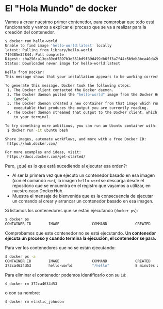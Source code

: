 # El "Hola Mundo" de docker

Vamos a crear nuestroo primer contenedor, para comprobar que todo está funcionando y vamos a explicar el proceso que se va a realizar para la creación del contenedor.  

```bash
$ docker run hello-world
Unable to find image 'hello-world:latest' locally
latest: Pulling from library/hello-world
719385e32844: Pull complete 
Digest: sha256:a13ec89cdf897b3e551bd9f89d499db6ff3a7f44c5b9eb8bca40da20eb4ea1fa
Status: Downloaded newer image for hello-world:latest

Hello from Docker!
This message shows that your installation appears to be working correctly.

To generate this message, Docker took the following steps:
 1. The Docker client contacted the Docker daemon.
 2. The Docker daemon pulled the "hello-world" image from the Docker Hub.
    (amd64)
 3. The Docker daemon created a new container from that image which runs the
    executable that produces the output you are currently reading.
 4. The Docker daemon streamed that output to the Docker client, which sent it
    to your terminal.

To try something more ambitious, you can run an Ubuntu container with:
 $ docker run -it ubuntu bash

Share images, automate workflows, and more with a free Docker ID:
 https://hub.docker.com/

For more examples and ideas, visit:
 https://docs.docker.com/get-started/
```

Pero, ¿qué es lo que está sucediendo al ejecutar esa orden?:

* Al ser la primera vez que ejecuto un contenedor basado en esa imagen (con el comando `run`), la imagen `hello-word` se descarga desde el repositorio que se encuentra en el registro que vayamos a utilizar, en nuestro caso DockerHub.
* Muestra el mensaje de bienvenida que es la consecuencia de ejecutar un comando al crear y arrancar un contenedor basado en esa imagen.

Si listamos los contenedores que se están ejecutando (`docker ps`):

```bash
$ docker ps
CONTAINER ID        IMAGE               COMMAND             CREATED             STATUS              PORTS               NAMES
```
Comprobamos que este contenedor no se está ejecutando. **Un contenedor ejecuta un proceso y cuando termina la ejecución, el contenedor se para.**

Para ver los contenedores que no se están ejecutando:

```bash
$ docker ps -a
CONTAINER ID        IMAGE               COMMAND             CREATED             STATUS                     PORTS               NAMES
372ca4634d53        hello-world         "/hello"            8 minutes ago       Exited (0) 8 minutes ago                       elastic_johnson
```

Para eliminar el contenedor podemos identificarlo con su `id`:

```bash
$ docker rm 372ca4634d53
```

o con su nombre:

```bash
$ docker rm elastic_johnson
```